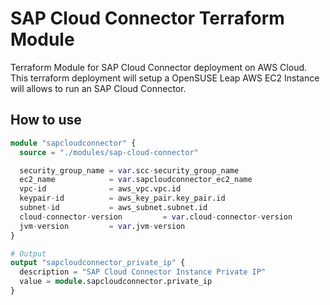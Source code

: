 # SAP Cloud Connector Terraform Module
Terraform Module for SAP Cloud Connector deployment on AWS Cloud. This terraform deployment will setup a OpenSUSE Leap AWS EC2 Instance will allows to run an SAP Cloud Connector.


## How to use
```terraform
module "sapcloudconnector" {
  source = "./modules/sap-cloud-connector"

  security_group_name = var.scc-security_group_name
  ec2_name            = var.sapcloudconnector_ec2_name
  vpc-id              = aws_vpc.vpc.id
  keypair-id          = aws_key_pair.key_pair.id
  subnet-id           = aws_subnet.subnet.id
  cloud-connector-version         = var.cloud-connector-version
  jvm-version         = var.jvm-version
}

# Output
output "sapcloudconnector_private_ip" {
  description = "SAP Cloud Connector Instance Private IP"
  value = module.sapcloudconnector.private_ip
}
```